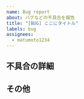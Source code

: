 ```yaml
---
name: Bug report
about: バグなどの不具合を報告
title: "[BUG] ここにタイトル"
labels: bug
assignees:
  - matumoto1234
---
```


## 不具合の詳細

## その他
